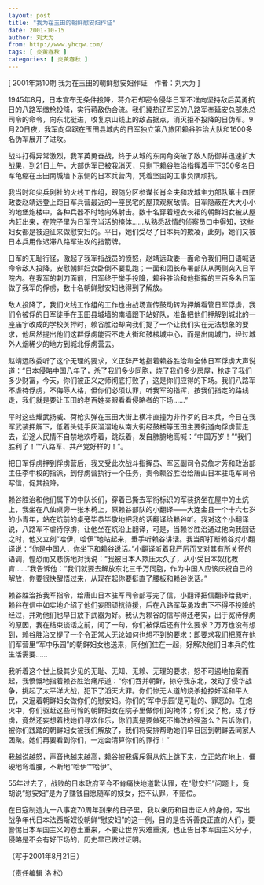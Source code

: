 ```yaml
---
layout: post
title: "我为在玉田的朝鲜慰安妇作证"
date: 2001-10-15
author: 刘大为
from: http://www.yhcqw.com/
tags: [ 炎黄春秋 ]
categories: [ 炎黄春秋 ]
---
```



[ 2001年第10期 我为在玉田的朝鲜慰安妇作证　作者：刘大为 ]


1945年8月，日本宣布无条件投降，蒋介石却密令侵华日军不准向坚持敌后英勇抗日的八路军缴枪投降，实行蒋敌伪合流。我们冀热辽军区的八路军奉延安总部朱总司令的命令，向东北挺进，收复京山线上的敌占据点，消灭拒不投降的日伪军。9月20日夜，我军向盘踞在玉田县城内的日军独立第八旅团赖谷胜治大队和1600多名伪军展开了进攻。


战斗打得异常激烈，我军英勇奋战，终于从城的东南角突破了敌人防御并迅速扩大战果，到21日上午，大部伪军已被我消灭，只剩下赖谷胜治指挥着手下350多名日军龟缩在玉田南城墙下东侧的日本兵营内，凭着坚固的工事负隅顽抗。


我当时和尖兵剧社的火线工作组，跟随分区参谋长肖全夫和攻城主力部队第十四团政委赵靖远登上距日军兵营最近的一座民宅的屋顶观察敌情。日军隐蔽在大大小小的地堡炮楼中，各种兵器不时地向外射击。数十名穿着短衣长裙的朝鲜妇女被从屋内赶出来，在院子里为日军充当活的掩体……从熟悉敌情的侦察员口中得知，这些妇女都是被迫征来做慰安妇的。平日，她们受尽了日本兵的欺凌，此刻，她们又被日本兵用作迟滞八路军进攻的挡箭牌。


日军的无耻行径，激起了我军指战员的愤怒，赵靖远政委一面命令我们用日语喊话命令敌人投降，安慰朝鲜妇女卧倒不要乱跑；一面和团长布署部队从两侧突入日军院内。在我军的刺刀面前，日军终于举手投降，赖谷胜治和他指挥的三百多名日军做了我军的俘虏，数十名朝鲜慰安妇也得到了解放。


敌人投降了，我们火线工作组的工作也由战场宣传鼓动转为押解看管日军俘虏，我们令被俘的日军徒手在玉田县城墙的南墙跟下站好队，准备把他们押解到城北的一座庙宇改成的学校关押时，赖谷胜治却向我们提了一个让我们实在无法想象的要求，他居然提出他们这群俘虏能否不走大街和鼓楼城中心，而是出南城门，经过城外人烟稀少的地方到城北俘虏营去。


赵靖远政委听了这个无理的要求，义正辞严地指着赖谷胜治和全体日军俘虏大声说道：“日本侵略中国八年了，杀了我们多少同胞，烧了我们多少房屋，抢走了我们多少财富，今天，你们被正义之师彻底打败了，这是你们应得的下场。我们八路军不虐待俘虏，不侮辱人格，但你们必须认罪，听我军的指挥，按我们指定的路线走，我们就是要让玉田的老百姓亲眼看看侵略者的下场……”


平时这些耀武扬威、荷枪实弹在玉田大街上横冲直撞为非作歹的日本兵，今日在我军武装押解下，低着头徒手灰溜溜地从南大街经鼓楼等玉田主要街道向俘虏营走去，沿途人民情不自禁地欢呼着，跳跃着，发自肺腑地高喊：“中国万岁！”“我们胜利了！”“八路军、共产党好样的！”。


把日军俘虏押到俘虏营后，我又受此次战斗指挥员、军区副司令员詹才芳和政治部主任李中权的指派，到俘虏营执行一个任务，责令赖谷胜治给唐山日本驻屯军司令写信，促其投降。


赖谷胜治和他们属下的中队长们，穿着已撕去军衔标识的军装挤坐在屋中的土炕上，我坐在八仙桌旁一张木椅上，原赖谷部队的小翻译——大连金县一个十六七岁的小青年，站在炕前的桌旁毕恭毕敬地把我的话翻译给赖谷听。我对这个小翻译说，八路军不虐待俘虏，让他坐在炕沿上翻译，可是，当赖谷胜治通过他向我回话之时，他又立刻“哈伊，哈伊”地站起来，垂手听赖谷讲话。我当即打断赖谷对小翻译说：“你是中国人，你坐下和赖谷说话。”小翻译听着我严厉而又对其有所关怀的语调，惶恐而又悲伤地对我说：“我被日本人欺压太久了，从小受日本奴化教育……”我告诉他：“我们就要去解放东北三千万同胞，作为中国人应该庆祝自己的解放，你要很快醒悟过来，从现在起你要挺直了腰板和赖谷说话。”


赖谷胜治按我军指令，给唐山日本驻军司令部写完了信，小翻译把信翻译给我听，赖谷在信中如实地介绍了他们妄图顽抗待援，后在八路军英勇攻击下不得不投降的经过，并劝他们也早日放下武器为好。我认为赖谷的信写得还老实，出于宽待俘虏的原因，我在结束谈话之前，问了一句，你们被俘后还有什么要求？万万也没有想到，赖谷胜治又提了一个令正常人无论如何也想不到的要求：即要求我们把原在他们军营里“军中乐园”的朝鲜妇女也送来，同他们住在一起，好解决他们日本兵的性生活需要……


我听着这个世上极其少见的无耻、无知、无赖、无理的要求，怒不可遏地拍案而起，我愤慨地指着赖谷胜治痛斥道：“你们吞并朝鲜，掠夺我东北，发动了侵华战争，挑起了太平洋大战，犯下了滔天大罪。你们惨无人道的烧杀抢掠奸淫和平人民，又逼着朝鲜妇女做你们的慰安妇。你们的‘军中乐园’是可耻的、罪恶的。在炮火中，你们驱赶这些可怜的朝鲜妇女在院子里做你们的掩体；你们交了枪，成了俘虏，竟然还妄想着找她们寻欢作乐，你们真是要做死不悔改的强盗么？告诉你们，被你们践踏的朝鲜妇女被我们解放了，我们将安排帮助她们早日回到朝鲜去同家人团聚。她们再要看到你们，一定会清算你们的罪行！”

我越说越怒，声音也越来越高，赖谷被我痛斥得从炕上跳下来，立正站在地上，僵硬地弯着腰，不断地“哈伊”“哈伊”。

55年过去了，战败的日本政府至今不肯痛快地道歉认罪，在“慰安妇”问题上，竟胡说“慰安妇”是为了赚钱自愿随军的妓女，拒不认罪，不赔偿。


在日寇制造九一八事变70周年到来的日子里，我以亲历和目击证人的身份，写出战争年代日本法西斯奴役朝鲜“慰安妇”的这一例，目的是告诉善良正直的人们，要警惕日本军国主义的卷土重来，不要让世界灾难重演。也正告日本军国主义分子，侵略是不会有好下场的，历史早已做过证明。

（写于2001年8月21日）

（责任编辑 洛 松）


